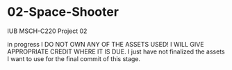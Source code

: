 # 02-Space-Shooter
IUB MSCH-C220 Project 02

in progress
I DO NOT OWN ANY OF THE ASSETS USED! I WILL GIVE APPROPRIATE CREDIT WHERE IT IS DUE.
I just have not finalized the assets I want to use for the final commit of this stage.

